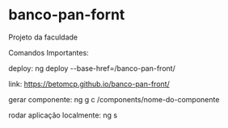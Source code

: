# banco-pan-fornt
Projeto da faculdade

Comandos Importantes: 

deploy: ng deploy --base-href=/banco-pan-front/

link: https://betomcp.github.io/banco-pan-front/

gerar componente: ng g c /components/nome-do-componente

rodar aplicação localmente: ng s
